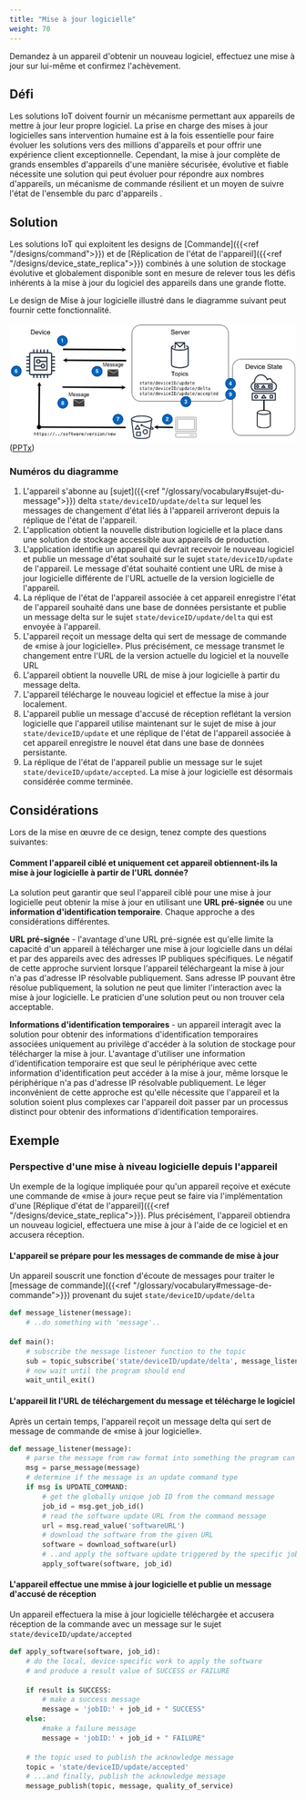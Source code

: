 ```yaml
---
title: "Mise à jour logicielle"
weight: 70
---
```


<!-- {{< synopsis-software-update >}} -->

Demandez à un appareil d'obtenir un nouveau logiciel, effectuez une mise à jour sur lui-même et confirmez l'achèvement.

<!--more-->

## Défi

Les solutions IoT doivent fournir un mécanisme permettant aux appareils de mettre à jour leur propre logiciel. La prise en charge des mises à jour logicielles sans intervention humaine est à la fois essentielle pour faire évoluer les solutions vers des millions d'appareils et pour offrir une expérience client exceptionnelle. Cependant, la mise à jour complète de grands ensembles d'appareils d'une manière sécurisée, évolutive et fiable nécessite une solution qui peut évoluer pour répondre aux nombres d'appareils, un mécanisme de commande résilient et un moyen de suivre l'état de l'ensemble du parc d'appareils .

## Solution

Les solutions IoT qui exploitent les designs de [Commande]({{<ref "/designs/command">}}) et de [Réplication de l'état de l'appareil]({{<ref "/designs/device_state_replica">}}) combinés à une solution de stockage évolutive et globalement disponible sont en mesure de relever tous les défis inhérents à la mise à jour du logiciel des appareils dans une grande flotte.

Le design de Mise à jour logicielle illustré dans le diagramme suivant peut fournir cette fonctionnalité.

![Mise à jour logicielle](software-update.png) ([PPTx](/iot-atlas-patterns.pptx))

### Numéros du diagramme

1. L'appareil s'abonne au [sujet]({{<ref "/glossary/vocabulary#sujet-du-message">}}) delta `state/deviceID/update/delta` sur lequel les messages de changement d'état liés à l'appareil arriveront depuis la réplique de l'état de l'appareil.
2. L'application obtient la nouvelle distribution logicielle et la place dans une solution de stockage accessible aux appareils de production.
3. L'application identifie un appareil qui devrait recevoir le nouveau logiciel et publie un message d'état souhaité sur le sujet `state/deviceID/update` de l'appareil. Le message d'état souhaité contient une URL de mise à jour logicielle différente de l'URL actuelle de la version logicielle de l'appareil.
4. La réplique de l'état de l'appareil associée à cet appareil enregistre l'état de l'appareil souhaité dans une base de données persistante et publie un message delta sur le sujet `state/deviceID/update/delta` qui est envoyée à l'appareil.
5. L'appareil reçoit un message delta qui sert de message de commande de «mise à jour logicielle». Plus précisément, ce message transmet le changement entre l'URL de la version actuelle du logiciel et la nouvelle URL
6. L'appareil obtient la nouvelle URL de mise à jour logicielle à partir du message delta.
7. L'appareil télécharge le nouveau logiciel et effectue la mise à jour localement.
8. L'appareil publie un message d'accusé de réception reflétant la version logicielle que l'appareil utilise maintenant sur le sujet de mise à jour `state/deviceID/update` et une réplique de l'état de l'appareil associée à cet appareil enregistre le nouvel état dans une base de données persistante.
9. La réplique de l'état de l'appareil publie un message sur le sujet `state/deviceID/update/accepted`. La mise à jour logicielle est désormais considérée comme terminée.

## Considérations

Lors de la mise en œuvre de ce design, tenez compte des questions suivantes:

#### Comment l'appareil ciblé et uniquement cet appareil obtiennent-ils la mise à jour logicielle à partir de l'URL donnée?

La solution peut garantir que seul l'appareil ciblé pour une mise à jour logicielle peut obtenir la mise à jour en utilisant une **URL pré-signée** ou une **information d'identification temporaire**. Chaque approche a des considérations différentes.

**URL pré-signée** - l'avantage d'une URL pré-signée est qu'elle limite la capacité d'un appareil à télécharger une mise à jour logicielle dans un délai et par des appareils avec des adresses IP publiques spécifiques. Le négatif de cette approche survient lorsque l'appareil téléchargeant la mise à jour n'a pas d'adresse IP résolvable publiquement. Sans adresse IP pouvant être résolue publiquement, la solution ne peut que limiter l'interaction avec la mise à jour logicielle. Le praticien d'une solution peut ou non trouver cela acceptable.

**Informations d'identification temporaires** - un appareil interagit avec la solution pour obtenir des informations d'identification temporaires associées uniquement au privilège d'accéder à la solution de stockage pour télécharger la mise à jour. L'avantage d'utiliser une information d'identification temporaire est que seul le périphérique avec cette information d'identification peut accéder à la mise à jour, même lorsque le périphérique n'a pas d'adresse IP résolvable publiquement. Le léger inconvénient de cette approche est qu'elle nécessite que l'appareil et la solution soient plus complexes car l'appareil doit passer par un processus distinct pour obtenir des informations d'identification temporaires.

## Exemple

### Perspective d'une mise à niveau logicielle depuis l'appareil

Un exemple de la logique impliquée pour qu'un appareil reçoive et exécute une commande de «mise à jour» reçue peut se faire via l'implémentation d'une [Réplique d'état de l'appareil]({{<ref "/designs/device_state_replica">}}). Plus précisément, l'appareil obtiendra un nouveau logiciel, effectuera une mise à jour à l'aide de ce logiciel et en accusera réception.

#### L'appareil se prépare pour les messages de commande de mise à jour

Un appareil souscrit une fonction d'écoute de messages pour traiter le [message de commande]({{<ref "/glossary/vocabulary#message-de-commande">}}) provenant du sujet `state/deviceID/update/delta`

```python
def message_listener(message):
    # ..do something with 'message'..

def main():
    # subscribe the message listener function to the topic
    sub = topic_subscribe('state/deviceID/update/delta', message_listener)
    # now wait until the program should end
    wait_until_exit()
```

#### L'appareil lit l'URL de téléchargement du message et télécharge le logiciel

Après un certain temps, l'appareil reçoit un message delta qui sert de message de commande de «mise à jour logicielle».

```python
def message_listener(message):
    # parse the message from raw format into something the program can use
    msg = parse_message(message)
    # determine if the message is an update command type
    if msg is UPDATE_COMMAND:
        # get the globally unique job ID from the command message
        job_id = msg.get_job_id()
        # read the software update URL from the command message
        url = msg.read_value('softwareURL')
        # download the software from the given URL
        software = download_software(url)
        # ..and apply the software update triggered by the specific job ID
        apply_software(software, job_id)
```

#### L'appareil effectue une mmise à jour logicielle et publie un message d'accusé de réception

Un appareil effectuera la mise à jour logicielle téléchargée et accusera réception de la commande avec un message sur le sujet `state/deviceID/update/accepted`

```python
def apply_software(software, job_id):
    # do the local, device-specific work to apply the software
    # and produce a result value of SUCCESS or FAILURE

    if result is SUCCESS:
        # make a success message
        message = 'jobID:' + job_id + " SUCCESS"
    else:
        #make a failure message
        message = 'jobID:' + job_id + " FAILURE"

    # the topic used to publish the acknowledge message
    topic = 'state/deviceID/update/accepted'
    # ...and finally, publish the acknowledge message
    message_publish(topic, message, quality_of_service)
```

